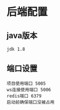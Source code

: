 # 后端配置

## java版本

```
jdk 1.8
```

## 端口设置

```
项目使用端口 5005 
ws连接使用端口 5006
redis端口 6379
启动前确保端口没被占用
```

